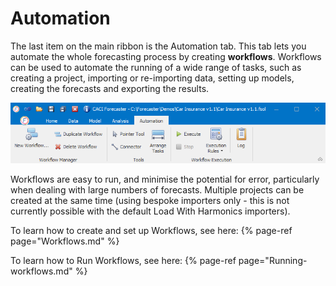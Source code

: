 # Automation

The last item on the main ribbon is the Automation tab. This tab lets you automate the whole forecasting process by creating **workflows**. Workflows can be used to automate the running of a wide range of tasks, such as creating a project, importing or re-importing data, setting up models, creating the forecasts and exporting the results.

![Automation Tab](imgs/AutomationTab.png)

 Workflows are easy to run, and minimise the potential for error, particularly when dealing with large numbers of forecasts. Multiple projects can be created at the same time (using bespoke importers only - this is not currently possible with the default Load With Harmonics importers).

To learn how to create and set up Workflows, see here:
{% page-ref page="Workflows.md" %}

To learn how to Run Workflows, see here:
{% page-ref page="Running-workflows.md" %}
<!--
To find information about Creating Projects with Workflows, see here:
{% page-ref page="Creating-projects-with-workflows.md" %}
-->